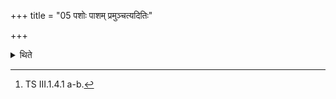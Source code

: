 +++
title = "05 पशोः पाशम् प्रमुञ्चत्यदितिः"

+++

<details><summary>थिते</summary>

5. With aditiḥ pāśaṁ pramumoktvetam[^1] the Adhvaryu releases the noose of the animal.  


[^1]: TS III.1.4.1 a-b.
</details>
